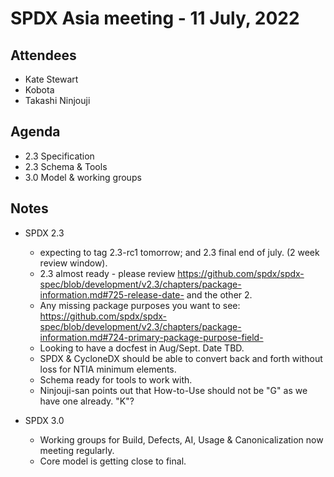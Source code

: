 # SPDX Asia  meeting - 11 July, 2022

## Attendees
* Kate Stewart
* Kobota
* Takashi Ninjouji

## Agenda
* 2.3 Specification
* 2.3 Schema & Tools
* 3.0 Model & working groups

## Notes
* SPDX 2.3
  * expecting to tag 2.3-rc1 tomorrow;  and 2.3 final end of july. (2 week review window).
  * 2.3 almost ready - please review https://github.com/spdx/spdx-spec/blob/development/v2.3/chapters/package-information.md#725-release-date- and the other 2.
  * Any missing package purposes you want to see: https://github.com/spdx/spdx-spec/blob/development/v2.3/chapters/package-information.md#724-primary-package-purpose-field-
  * Looking to have a docfest in Aug/Sept.   Date TBD.
  * SPDX & CycloneDX should be able to convert back and forth without loss for NTIA minimum elements.
  * Schema ready for tools to work with.
  * Ninjouji-san points out that How-to-Use should not be "G" as we have one already.  "K"?

* SPDX 3.0
  * Working groups for Build, Defects, AI, Usage & Canonicalization now meeting regularly.
  * Core model is getting close to final.
